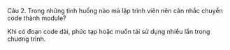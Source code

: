 Câu 2. Trong những tình huống nào mà lập trình viên nên cân nhắc chuyển code thành module?

Khi có đoạn code dài, phức tạp hoặc muốn tái sử dụng nhiều lần trong chương trình.